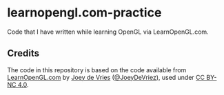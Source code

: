 # learnopengl.com-practice
Code that I have written while learning OpenGL via LearnOpenGL.com.

## Credits
The code in this repository is based on the code available from [LearnOpenGL.com](https://learnopengl.com) by [Joey de Vries](http://joeydevries.com/) ([@JoeyDeVriez](https://twitter.com/JoeyDeVriez)), used under [CC BY-NC 4.0](https://creativecommons.org/licenses/by-nc/4.0/).
